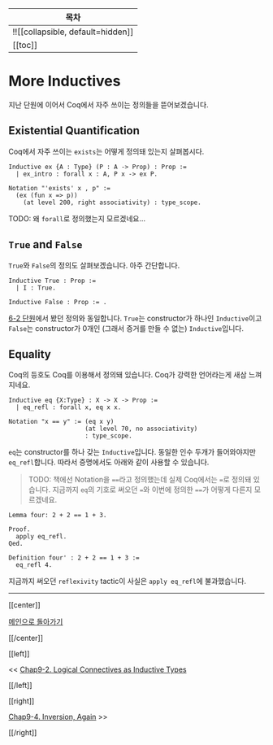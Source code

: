 | 목차 |
|-------------------|
|!![[collapsible, default=hidden]]  |
|[[toc]]|

# More Inductives

지난 단원에 이어서 Coq에서 자주 쓰이는 정의들을 뜯어보겠습니다.

## Existential Quantification

Coq에서 자주 쓰이는 `exists`는 어떻게 정의돼 있는지 살펴봅시다.

```line_num
Inductive ex {A : Type} (P : A -> Prop) : Prop :=
  | ex_intro : forall x : A, P x -> ex P.

Notation "'exists' x , p" :=
  (ex (fun x => p))
    (at level 200, right associativity) : type_scope.
```

TODO: 왜 `forall`로 정의했는지 모르겠네요...

## `True` and `False`

`True`와 `False`의 정의도 살펴보겠습니다. 아주 간단합니다.

```coq, line_num
Inductive True : Prop :=
  | I : True.

Inductive False : Prop := .
```

[6-2 단원](Chap6-2.html)에서 봤던 정의와 동일합니다. `True`는 constructor가 하나인 `Inductive`이고 `False`는 constructor가 0개인 (그래서 증거를 만들 수 없는) `Inductive`입니다.

## Equality

Coq의 등호도 Coq를 이용해서 정의돼 있습니다. Coq가 강력한 언어라는게 새삼 느껴지네요.

```line_num
Inductive eq {X:Type} : X -> X -> Prop :=
  | eq_refl : forall x, eq x x.

Notation "x == y" := (eq x y)
                     (at level 70, no associativity)
                     : type_scope.
```

`eq`는 constructor를 하나 갖는 `Inductive`입니다. 동일한 인수 두개가 들어와야지만 `eq_refl`합니다. 따라서 증명에서도 아래와 같이 사용할 수 있습니다.

> TODO: 책에선 Notation을 `==`라고 정의했는데 실제 Coq에서는 `=`로 정의돼 있습니다. 지금까지 `eq`의 기호로 써오던 `=`와 이번에 정의한 `==`가 어떻게 다른지 모르겠네요.

```coq, line_num
Lemma four: 2 + 2 == 1 + 3.

Proof.
  apply eq_refl.
Qed.

Definition four' : 2 + 2 == 1 + 3 :=
  eq_refl 4.
```

지금까지 써오던 `reflexivity` tactic이 사실은 `apply eq_refl`에 불과했습니다.

---

[[center]]

[메인으로 돌아가기](index.html)

[[/center]]

[[left]]

<< [Chap9-2. Logical Connectives as Inductive Types](Chap9-2.html)

[[/left]]

[[right]]

[Chap9-4. Inversion, Again](Chap9-4.html) >>

[[/right]]